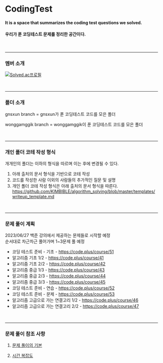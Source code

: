 # CodingTest

#### It is a space that summarizes the coding test questions we solved.
#### 우리가 푼 코딩테스트 문제를 정리한 공간이다.

<br>

---------------------------------------
### 멤버 소개
[![Solved.ac프로필](http://mazassumnida.wtf/api/v2/generate_badge?boj=wonggamggik)](https://solved.ac/wonggamggik)

<br>

---------------------------------------
### 폴더 소개
gnsxun branch = gnsxun가 푼 코딩테스트 코드를 모은 폴더

wonggamggik branch = wonggamggik이 푼 코딩테스트 코드를 모은 폴더

<br>

---------------------------------------

### 개인 폴더 코테 작성 형식
개개인의 폴더는 이하의 형식을 따르며 이는 후에 변경될 수 있다.
1. 아래 출처의 문서 형식을 기반으로 코테 작성
2. 코드를 작성한 사람 이외의 사람들의 추가적인 질문 및 설명
3. 개인 폴더 코테 작성 형식은 아래 출처의 문서 형식을 따른다.
    https://github.com/KIMBIBLE/algorithm_solving/blob/master/templates/writeup_template.md
   
<br>

---------------------------------------

### 문제 풀이 계획
2023/06/27 백준 강의에서 제공하는 문제들로 시작할 예정   
순서대로 차근차근 풀어가며 1~3문제 풀 예정 
- 코딩 테스트 준비 - 기초 - https://code.plus/course/51
- 알고리즘 기초 1/2 - https://code.plus/course/41
- 알고리즘 기초 2/2 - https://code.plus/course/42
- 알고리즘 중급 1/3 - https://code.plus/course/43
- 알고리즘 중급 2/3 - https://code.plus/course/44
- 알고리즘 중급 3/3 - https://code.plus/course/45
- 코딩 테스트 준비 - 연습 - https://code.plus/course/52
- 코딩 테스트 준비 - 문제 - https://code.plus/course/53
- 알고리즘 고급으로 가는 연결고리 1/2 - https://code.plus/course/46
- 알고리즘 고급으로 가는 연결고리 2/2 - https://code.plus/course/47

<br>

---------------------------------------

### 문제 풀이 참조 사항
1. [문제 풀이의 기본](./additional_points/problem_solving.md)

2. [시간 복잡도](./additional_points/time_complexity.md)
